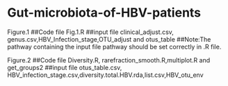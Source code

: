 # Gut-microbiota-of-HBV-patients
Figure.1
##Code file Fig.1.R
##input file clinical_adjust.csv, genus.csv,HBV_Infection_stage,OTU_adjust and otus_table
##Note:The pathway containing the input file pathway should be set correctly in .R file.

Figure.2
##Code file Diversity.R, rarefraction_smooth.R,multiplot.R and get_groups2
##input file otus_table.csv, HBV_infection_stage.csv,diversity.total.HBV.rda,list.csv,HBV_otu_env

